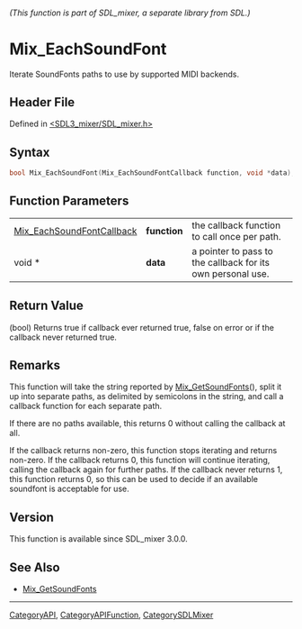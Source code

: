 ###### (This function is part of SDL_mixer, a separate library from SDL.)
# Mix_EachSoundFont

Iterate SoundFonts paths to use by supported MIDI backends.

## Header File

Defined in [<SDL3_mixer/SDL_mixer.h>](https://github.com/libsdl-org/SDL_mixer/blob/main/include/SDL3_mixer/SDL_mixer.h)

## Syntax

```c
bool Mix_EachSoundFont(Mix_EachSoundFontCallback function, void *data);
```

## Function Parameters

|                                                        |              |                                                             |
| ------------------------------------------------------ | ------------ | ----------------------------------------------------------- |
| [Mix_EachSoundFontCallback](Mix_EachSoundFontCallback) | **function** | the callback function to call once per path.                |
| void *                                                 | **data**     | a pointer to pass to the callback for its own personal use. |

## Return Value

(bool) Returns true if callback ever returned true, false on error or if
the callback never returned true.

## Remarks

This function will take the string reported by
[Mix_GetSoundFonts](Mix_GetSoundFonts)(), split it up into separate paths,
as delimited by semicolons in the string, and call a callback function for
each separate path.

If there are no paths available, this returns 0 without calling the
callback at all.

If the callback returns non-zero, this function stops iterating and returns
non-zero. If the callback returns 0, this function will continue iterating,
calling the callback again for further paths. If the callback never returns
1, this function returns 0, so this can be used to decide if an available
soundfont is acceptable for use.

## Version

This function is available since SDL_mixer 3.0.0.

## See Also

- [Mix_GetSoundFonts](Mix_GetSoundFonts)

----
[CategoryAPI](CategoryAPI), [CategoryAPIFunction](CategoryAPIFunction), [CategorySDLMixer](CategorySDLMixer)

